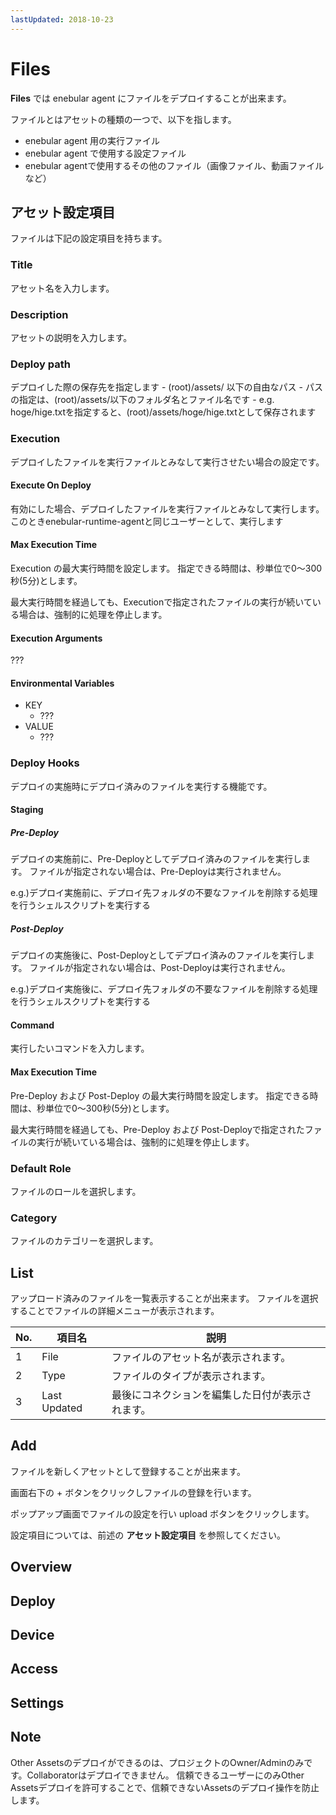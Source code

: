 ```yaml
---
lastUpdated: 2018-10-23
---
```


# Files

**Files** では enebular agent にファイルをデプロイすることが出来ます。

ファイルとはアセットの種類の一つで、以下を指します。

- enebular agent 用の実行ファイル
- enebular agent で使用する設定ファイル
- enebular agentで使用するその他のファイル（画像ファイル、動画ファイルなど）

## アセット設定項目

ファイルは下記の設定項目を持ちます。

### Title

アセット名を入力します。

### Description

アセットの説明を入力します。

### Deploy path

デプロイした際の保存先を指定します
    - (root)/assets/ 以下の自由なパス
    - パスの指定は、(root)/assets/以下のフォルダ名とファイル名です
    - e.g. hoge/hige.txtを指定すると、(root)/assets/hoge/hige.txtとして保存されます

### Execution

デプロイしたファイルを実行ファイルとみなして実行させたい場合の設定です。

#### Execute On Deploy

有効にした場合、デプロイしたファイルを実行ファイルとみなして実行します。
このときenebular-runtime-agentと同じユーザーとして、実行します

#### Max Execution Time

Execution の最大実行時間を設定します。
指定できる時間は、秒単位で0〜300秒(5分)とします。

最大実行時間を経過しても、Executionで指定されたファイルの実行が続いている場合は、強制的に処理を停止します。

#### Execution Arguments

???

#### Environmental Variables

- KEY
    - ???
- VALUE
    - ???

### Deploy Hooks

デプロイの実施時にデプロイ済みのファイルを実行する機能です。

#### Staging

##### Pre-Deploy

デプロイの実施前に、Pre-Deployとしてデプロイ済みのファイルを実行します。
ファイルが指定されない場合は、Pre-Deployは実行されません。

e.g.)デプロイ実施前に、デプロイ先フォルダの不要なファイルを削除する処理を行うシェルスクリプトを実行する

##### Post-Deploy

デプロイの実施後に、Post-Deployとしてデプロイ済みのファイルを実行します。
ファイルが指定されない場合は、Post-Deployは実行されません。

e.g.)デプロイ実施後に、デプロイ先フォルダの不要なファイルを削除する処理を行うシェルスクリプトを実行する

#### Command

実行したいコマンドを入力します。

#### Max Execution Time

Pre-Deploy および Post-Deploy の最大実行時間を設定します。
指定できる時間は、秒単位で0〜300秒(5分)とします。

最大実行時間を経過しても、Pre-Deploy および Post-Deployで指定されたファイルの実行が続いている場合は、強制的に処理を停止します。

### Default Role

ファイルのロールを選択します。

### Category

ファイルのカテゴリーを選択します。

## List

アップロード済みのファイルを一覧表示することが出来ます。
ファイルを選択することでファイルの詳細メニューが表示されます。

| No. | 項目名 | 説明 |
| --- | --- | --- |
| 1 | File | ファイルのアセット名が表示されます。 |
| 2 | Type | ファイルのタイプが表示されます。 |
| 3 | Last Updated | 最後にコネクションを編集した日付が表示されます。 |

## Add

ファイルを新しくアセットとして登録することが出来ます。

画面右下の + ボタンをクリックしファイルの登録を行います。

ポップアップ画面でファイルの設定を行い upload ボタンをクリックします。

設定項目については、前述の **アセット設定項目** を参照してください。

## Overview

## Deploy

## Device

## Access

## Settings

## Note

Other Assetsのデプロイができるのは、プロジェクトのOwner/Adminのみです。Collaboratorはデプロイできません。
信頼できるユーザーにのみOther Assetsデプロイを許可することで、信頼できないAssetsのデプロイ操作を防止します。